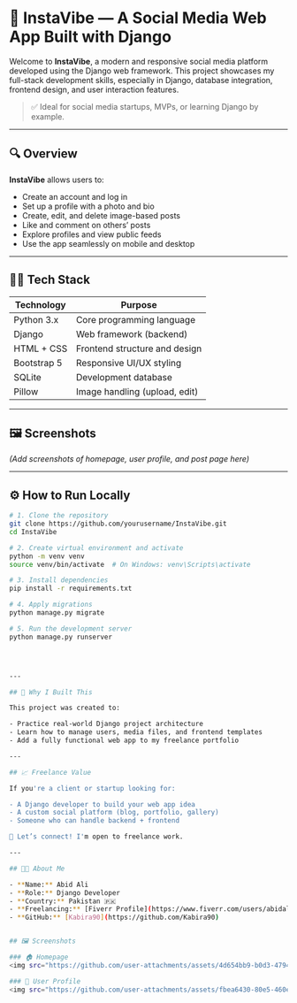 # 🌟 InstaVibe — A Social Media Web App Built with Django

Welcome to **InstaVibe**, a modern and responsive social media platform developed using the Django web framework. This project showcases my full-stack development skills, especially in Django, database integration, frontend design, and user interaction features.

> ✅ Ideal for social media startups, MVPs, or learning Django by example.

---

## 🔍 Overview

**InstaVibe** allows users to:

- Create an account and log in
- Set up a profile with a photo and bio
- Create, edit, and delete image-based posts
- Like and comment on others’ posts
- Explore profiles and view public feeds
- Use the app seamlessly on mobile and desktop

---

## 🧑‍💻 Tech Stack

| Technology    | Purpose                      |
|---------------|-------------------------------|
| Python 3.x     | Core programming language     |
| Django         | Web framework (backend)       |
| HTML + CSS     | Frontend structure and design |
| Bootstrap 5    | Responsive UI/UX styling      |
| SQLite         | Development database          |
| Pillow         | Image handling (upload, edit) |

---

## 🖼️ Screenshots

*(Add screenshots of homepage, user profile, and post page here)*

---

## ⚙️ How to Run Locally

```bash
# 1. Clone the repository
git clone https://github.com/yourusername/InstaVibe.git
cd InstaVibe

# 2. Create virtual environment and activate
python -m venv venv
source venv/bin/activate  # On Windows: venv\Scripts\activate

# 3. Install dependencies
pip install -r requirements.txt

# 4. Apply migrations
python manage.py migrate

# 5. Run the development server
python manage.py runserver




---

## 🧱 Why I Built This

This project was created to:

- Practice real-world Django project architecture
- Learn how to manage users, media files, and frontend templates
- Add a fully functional web app to my freelance portfolio

---

## 📈 Freelance Value

If you're a client or startup looking for:

- A Django developer to build your web app idea
- A custom social platform (blog, portfolio, gallery)
- Someone who can handle backend + frontend

📩 Let’s connect! I'm open to freelance work.

---

## 🧑‍🎓 About Me

- **Name:** Abid Ali  
- **Role:** Django Developer  
- **Country:** Pakistan 🇵🇰  
- **Freelancing:** [Fiverr Profile](https://www.fiverr.com/users/abidali977/)  
- **GitHub:** [Kabira90](https://github.com/Kabira90)


## 🖼️ Screenshots

### 🏠 Homepage
<img src="https://github.com/user-attachments/assets/4d654bb9-b0d3-4794-a78e-dec0beb7db0c" alt="Homepage" width="100%" />

### 👤 User Profile
<img src="https://github.com/user-attachments/assets/fbea6430-80e5-460e-9b41-e6ab1f87e5cd" alt="User Profile" width="100%" />






